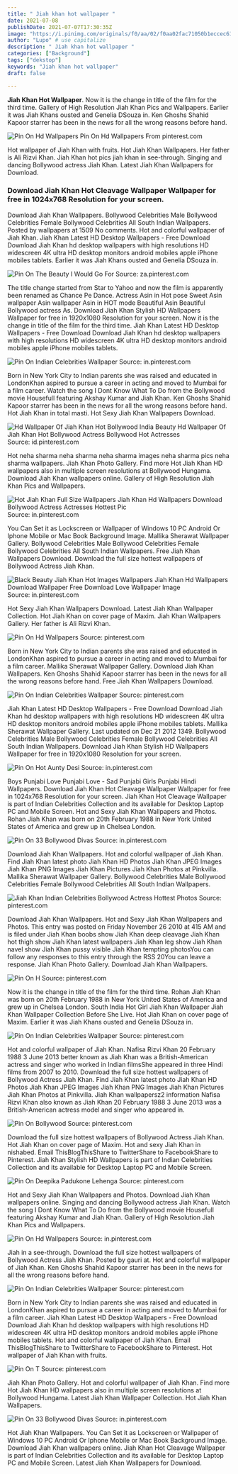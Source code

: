 ```yaml
---
title: " Jiah khan hot wallpaper "
date: 2021-07-08
publishDate: 2021-07-07T17:30:35Z
image: "https://i.pinimg.com/originals/f0/aa/02/f0aa02fac71050b1eccec617de5acb2e.jpg"
author: "Lupo" # use capitalize
description: " Jiah khan hot wallpaper "
categories: ["Background"]
tags: ["dekstop"]
keywords: "Jiah khan hot wallpaper"
draft: false

---
```



**Jiah Khan Hot Wallpaper**. Now it is the change in title of the film for the third time. Gallery of High Resolution Jiah Khan Pics and Wallpapers. Earlier it was Jiah Khans ousted and Genelia DSouza in. Ken Ghoshs Shahid Kapoor starrer has been in the news for all the wrong reasons before hand.

![Pin On Hd Wallpapers](https://i.pinimg.com/originals/e7/22/20/e722203749d323085ffaa8bedc2d5e24.jpg "Pin On Hd Wallpapers")
Pin On Hd Wallpapers From pinterest.com


Hot wallpaper of Jiah Khan with fruits. Hot Jiah Khan Wallpapers. Her father is Ali Rizvi Khan. Jiah Khan hot pics jiah khan in see-through. Singing and dancing Bollywood actress Jiah Khan. Latest Jiah Khan Wallpapers for Download.

### Download Jiah Khan Hot Cleavage Wallpaper Wallpaper for free in 1024x768 Resolution for your screen.

Download Jiah Khan Wallpapers. Bollywood Celebrities Male Bollywood Celebrities Female Bollywood Celebrities All South Indian Wallpapers. Posted by wallpapers at 1509 No comments. Hot and colorful wallpaper of Jiah Khan. Jiah Khan Latest HD Desktop Wallpapers - Free Download Download Jiah Khan hd desktop wallpapers with high resolutions HD widescreen 4K ultra HD desktop monitors android mobiles apple iPhone mobiles tablets. Earlier it was Jiah Khans ousted and Genelia DSouza in.


![Pin On The Beauty I Would Go For](https://i.pinimg.com/originals/aa/e1/16/aae11623864e9b1c6a29a8d0bdc640d1.jpg "Pin On The Beauty I Would Go For")
Source: za.pinterest.com

The title change started from Star to Yahoo and now the film is apparently been renamed as Chance Pe Dance. Actress Asin in Hot pose Sweet Asin wallpaper Asin wallpaper Asin in HOT mode Beautiful Asin Beautiful Bollywood actress As. Download Jiah Khan Stylish HD Wallpapers Wallpaper for free in 1920x1080 Resolution for your screen. Now it is the change in title of the film for the third time. Jiah Khan Latest HD Desktop Wallpapers - Free Download Download Jiah Khan hd desktop wallpapers with high resolutions HD widescreen 4K ultra HD desktop monitors android mobiles apple iPhone mobiles tablets.

![Pin On Indian Celebrities Wallpaper](https://i.pinimg.com/736x/c8/2e/e5/c82ee541cb2f10368e7edfdeb8afcbab.jpg "Pin On Indian Celebrities Wallpaper")
Source: in.pinterest.com

Born in New York City to Indian parents she was raised and educated in LondonKhan aspired to pursue a career in acting and moved to Mumbai for a film career. Watch the song I Dont Know What To Do from the Bollywood movie Housefull featuring Akshay Kumar and Jiah Khan. Ken Ghoshs Shahid Kapoor starrer has been in the news for all the wrong reasons before hand. Hot Jiah Khan in total masti. Hot Sexy Jiah Khan Wallpapers Download.

![Hd Wallpaper Of Jiah Khan Hot Bollywood India Beauty Hd Wallpaper Of Jiah Khan Hot Bollywood Actress Bollywood Hot Actresses](https://i.pinimg.com/736x/db/4d/78/db4d78320351c73dd31ea61e6db48f53.jpg "Hd Wallpaper Of Jiah Khan Hot Bollywood India Beauty Hd Wallpaper Of Jiah Khan Hot Bollywood Actress Bollywood Hot Actresses")
Source: id.pinterest.com

Hot neha sharma neha sharma neha sharma images neha sharma pics neha sharma wallpapers. Jiah Khan Photo Gallery. Find more Hot Jiah Khan HD wallpapers also in multiple screen resolutions at Bollywood Hungama. Download Jiah Khan wallpapers online. Gallery of High Resolution Jiah Khan Pics and Wallpapers.

![Hot Jiah Khan Full Size Wallpapers Jiah Khan Hd Wallpapers Download Bollywood Actress Actresses Hottest Pic](https://i.pinimg.com/originals/16/34/b2/1634b2f1fdeb040246dcc7f11a747c59.jpg "Hot Jiah Khan Full Size Wallpapers Jiah Khan Hd Wallpapers Download Bollywood Actress Actresses Hottest Pic")
Source: in.pinterest.com

You Can Set it as Lockscreen or Wallpaper of Windows 10 PC Android Or Iphone Mobile or Mac Book Background Image. Mallika Sherawat Wallpaper Gallery. Bollywood Celebrities Male Bollywood Celebrities Female Bollywood Celebrities All South Indian Wallpapers. Free Jiah Khan Wallpapers Download. Download the full size hottest wallpapers of Bollywood Actress Jiah Khan.

![Black Beauty Jiah Khan Hot Images Wallpapers Jiah Khan Hd Wallpapers Download Wallpaper Free Download Love Wallpaper Image](https://i.pinimg.com/originals/95/82/76/9582767e9864db851314123ce7cf7226.jpg "Black Beauty Jiah Khan Hot Images Wallpapers Jiah Khan Hd Wallpapers Download Wallpaper Free Download Love Wallpaper Image")
Source: in.pinterest.com

Hot Sexy Jiah Khan Wallpapers Download. Latest Jiah Khan Wallpaper Collection. Hot Jiah Khan on cover page of Maxim. Jiah Khan Wallpapers Gallery. Her father is Ali Rizvi Khan.

![Pin On Hd Wallpapers](https://i.pinimg.com/originals/e7/22/20/e722203749d323085ffaa8bedc2d5e24.jpg "Pin On Hd Wallpapers")
Source: pinterest.com

Born in New York City to Indian parents she was raised and educated in LondonKhan aspired to pursue a career in acting and moved to Mumbai for a film career. Mallika Sherawat Wallpaper Gallery. Download Jiah Khan Wallpapers. Ken Ghoshs Shahid Kapoor starrer has been in the news for all the wrong reasons before hand. Free Jiah Khan Wallpapers Download.

![Pin On Indian Celebrities Wallpaper](https://i.pinimg.com/736x/d2/d4/5a/d2d45a2ad2c6fc2277eb4fd286233e2e.jpg "Pin On Indian Celebrities Wallpaper")
Source: pinterest.com

Jiah Khan Latest HD Desktop Wallpapers - Free Download Download Jiah Khan hd desktop wallpapers with high resolutions HD widescreen 4K ultra HD desktop monitors android mobiles apple iPhone mobiles tablets. Mallika Sherawat Wallpaper Gallery. Last updated on Dec 21 2012 1349. Bollywood Celebrities Male Bollywood Celebrities Female Bollywood Celebrities All South Indian Wallpapers. Download Jiah Khan Stylish HD Wallpapers Wallpaper for free in 1920x1080 Resolution for your screen.

![Pin On Hot Aunty Desi](https://i.pinimg.com/originals/e0/d8/d4/e0d8d47db5c7b7f1a5bc77ea21069002.jpg "Pin On Hot Aunty Desi")
Source: in.pinterest.com

Boys Punjabi Love Punjabi Love - Sad Punjabi Girls Punjabi Hindi Wallpapers. Download Jiah Khan Hot Cleavage Wallpaper Wallpaper for free in 1024x768 Resolution for your screen. Jiah Khan Hot Cleavage Wallpaper is part of Indian Celebrities Collection and its available for Desktop Laptop PC and Mobile Screen. Hot and Sexy Jiah Khan Wallpapers and Photos. Rohan Jiah Khan was born on 20th February 1988 in New York United States of America and grew up in Chelsea London.

![Pin On 33 Bollywood Divas](https://i.pinimg.com/originals/80/11/26/801126cfe7c214878049b2a2f1787753.jpg "Pin On 33 Bollywood Divas")
Source: in.pinterest.com

Download Jiah Khan Wallpapers. Hot and colorful wallpaper of Jiah Khan. Find Jiah Khan latest photo Jiah Khan HD Photos Jiah Khan JPEG Images Jiah Khan PNG Images Jiah Khan Pictures Jiah Khan Photos at Pinkvilla. Mallika Sherawat Wallpaper Gallery. Bollywood Celebrities Male Bollywood Celebrities Female Bollywood Celebrities All South Indian Wallpapers.

![Jiah Khan Indian Celebrities Bollywood Actress Hottest Photos](https://i.pinimg.com/originals/e6/c3/07/e6c307c06516bc136d3866680038b8ba.jpg "Jiah Khan Indian Celebrities Bollywood Actress Hottest Photos")
Source: pinterest.com

Download Jiah Khan Wallpapers. Hot and Sexy Jiah Khan Wallpapers and Photos. This entry was posted on Friday November 26 2010 at 415 AM and is filed under Jiah Khan boobs show Jiah Khan deep cleavage Jiah Khan hot thigh show Jiah Khan latest wallpapers Jiah Khan leg show Jiah Khan navel show Jiah Khan pussy visible Jiah Khan tempting photosYou can follow any responses to this entry through the RSS 20You can leave a response. Jiah Khan Photo Gallery. Download Jiah Khan Wallpapers.

![Pin On H](https://i.pinimg.com/originals/11/c4/53/11c453b08ba6ccf30bc351fe365c89a2.jpg "Pin On H")
Source: pinterest.com

Now it is the change in title of the film for the third time. Rohan Jiah Khan was born on 20th February 1988 in New York United States of America and grew up in Chelsea London. South India Hot Girl Jiah Khan Wallpaper Jiah Khan Wallpaper Collection Before She Live. Hot Jiah Khan on cover page of Maxim. Earlier it was Jiah Khans ousted and Genelia DSouza in.

![Pin On Indian Celebrities Wallpaper](https://i.pinimg.com/736x/63/96/05/6396050b7a8ab1af7012452cc39d9b80.jpg "Pin On Indian Celebrities Wallpaper")
Source: pinterest.com

Hot and colorful wallpaper of Jiah Khan. Nafisa Rizvi Khan 20 February 1988 3 June 2013 better known as Jiah Khan was a British-American actress and singer who worked in Indian filmsShe appeared in three Hindi films from 2007 to 2010. Download the full size hottest wallpapers of Bollywood Actress Jiah Khan. Find Jiah Khan latest photo Jiah Khan HD Photos Jiah Khan JPEG Images Jiah Khan PNG Images Jiah Khan Pictures Jiah Khan Photos at Pinkvilla. Jiah Khan wallpapersz2 information Nafisa Rizvi Khan also known as Jiah Khan 20 February 1988 3 June 2013 was a British-American actress model and singer who appeared in.

![Pin On Bollywood](https://i.pinimg.com/originals/cc/f3/19/ccf319133fa6e047a0748edd35b57c29.jpg "Pin On Bollywood")
Source: pinterest.com

Download the full size hottest wallpapers of Bollywood Actress Jiah Khan. Hot Jiah Khan on cover page of Maxim. Hot and sexy Jiah Khan in nishabed. Email ThisBlogThisShare to TwitterShare to FacebookShare to Pinterest. Jiah Khan Stylish HD Wallpapers is part of Indian Celebrities Collection and its available for Desktop Laptop PC and Mobile Screen.

![Pin On Deepika Padukone Lehenga](https://i.pinimg.com/originals/30/2e/42/302e427d7d28c17902ea06715f7238b6.jpg "Pin On Deepika Padukone Lehenga")
Source: pinterest.com

Hot and Sexy Jiah Khan Wallpapers and Photos. Download Jiah Khan wallpapers online. Singing and dancing Bollywood actress Jiah Khan. Watch the song I Dont Know What To Do from the Bollywood movie Housefull featuring Akshay Kumar and Jiah Khan. Gallery of High Resolution Jiah Khan Pics and Wallpapers.

![Pin On Hd Wallpapers](https://i.pinimg.com/originals/ea/21/e2/ea21e26f7163d9812019ec8298c2e572.jpg "Pin On Hd Wallpapers")
Source: in.pinterest.com

Jiah in a see-through. Download the full size hottest wallpapers of Bollywood Actress Jiah Khan. Posted by gauri at. Hot and colorful wallpaper of Jiah Khan. Ken Ghoshs Shahid Kapoor starrer has been in the news for all the wrong reasons before hand.

![Pin On Indian Celebrities Wallpaper](https://i.pinimg.com/originals/4c/95/b2/4c95b279c1920bde36d372e3ac893889.jpg "Pin On Indian Celebrities Wallpaper")
Source: pinterest.com

Born in New York City to Indian parents she was raised and educated in LondonKhan aspired to pursue a career in acting and moved to Mumbai for a film career. Jiah Khan Latest HD Desktop Wallpapers - Free Download Download Jiah Khan hd desktop wallpapers with high resolutions HD widescreen 4K ultra HD desktop monitors android mobiles apple iPhone mobiles tablets. Hot and colorful wallpaper of Jiah Khan. Email ThisBlogThisShare to TwitterShare to FacebookShare to Pinterest. Hot wallpaper of Jiah Khan with fruits.

![Pin On T](https://i.pinimg.com/originals/b7/fc/6e/b7fc6ead68962bf735f46b99ab982065.jpg "Pin On T")
Source: pinterest.com

Jiah Khan Photo Gallery. Hot and colorful wallpaper of Jiah Khan. Find more Hot Jiah Khan HD wallpapers also in multiple screen resolutions at Bollywood Hungama. Latest Jiah Khan Wallpaper Collection. Hot Jiah Khan Wallpapers.

![Pin On 33 Bollywood Divas](https://i.pinimg.com/originals/f0/aa/02/f0aa02fac71050b1eccec617de5acb2e.jpg "Pin On 33 Bollywood Divas")
Source: in.pinterest.com

Hot Jiah Khan Wallpapers. You Can Set it as Lockscreen or Wallpaper of Windows 10 PC Android Or Iphone Mobile or Mac Book Background Image. Download Jiah Khan wallpapers online. Jiah Khan Hot Cleavage Wallpaper is part of Indian Celebrities Collection and its available for Desktop Laptop PC and Mobile Screen. Latest Jiah Khan Wallpapers for Download.

